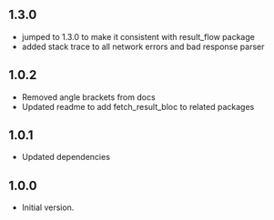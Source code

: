 ## 1.3.0

- jumped to 1.3.0 to make it consistent with result_flow package
- added stack trace to all network errors and bad response parser

## 1.0.2

- Removed angle brackets from docs
- Updated readme to add fetch_result_bloc to related packages

## 1.0.1

- Updated dependencies

## 1.0.0

- Initial version.
